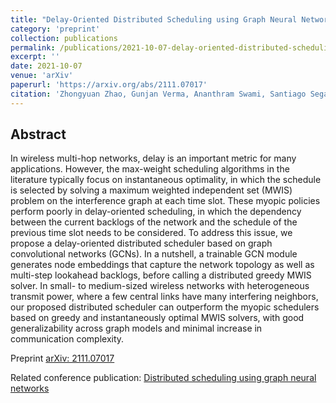 ```yaml
---
title: "Delay-Oriented Distributed Scheduling using Graph Neural Networks"
category: 'preprint'
collection: publications
permalink: /publications/2021-10-07-delay-oriented-distributed-scheduling-using-gcn.html
excerpt: ''
date: 2021-10-07
venue: 'arXiv'
paperurl: 'https://arxiv.org/abs/2111.07017'
citation: 'Zhongyuan Zhao, Gunjan Verma, Ananthram Swami, Santiago Segarra, &quot; Delay-Oriented Distributed Scheduling Using Graph Neural Networks,&quot; submitted to <i>IEEE ICASSP 2022</i>, arXiv: 2111.07017'
---
```



## Abstract

In wireless multi-hop networks, delay is an important metric for many applications. However, the max-weight scheduling algorithms in the literature typically focus on instantaneous optimality, in which the schedule is selected by solving a maximum weighted independent set (MWIS) problem on the interference graph at each time slot. These myopic policies perform poorly in delay-oriented scheduling, in which the dependency between the current backlogs of the network and the schedule of the previous time slot needs to be considered. To address this issue, we propose a delay-oriented distributed scheduler based on graph convolutional networks (GCNs). In a nutshell, a trainable GCN module generates node embeddings that capture the network topology as well as multi-step lookahead backlogs, before calling a distributed greedy MWIS solver. In small- to medium-sized wireless networks with heterogeneous transmit power, where a few central links have many interfering neighbors, our proposed distributed scheduler can outperform the myopic schedulers based on greedy and instantaneously optimal MWIS solvers, with good generalizability across graph models and minimal increase in communication complexity.


Preprint [arXiv: 2111.07017](https://arxiv.org/pdf/2111.07017)

Related conference publication: [Distributed scheduling using graph neural networks](/publications/2021-01-30-DGCN.html)


